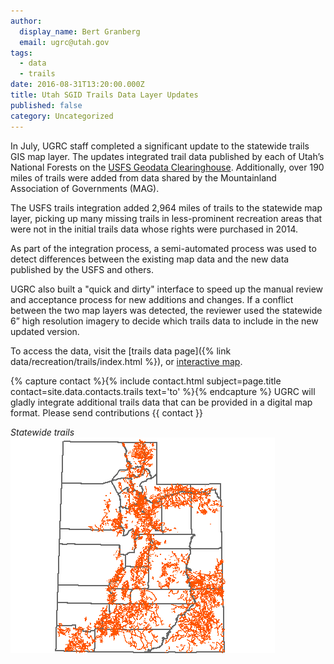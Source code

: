 ```yaml
---
author:
  display_name: Bert Granberg
  email: ugrc@utah.gov
tags:
  - data
  - trails
date: 2016-08-31T13:20:00.000Z
title: Utah SGID Trails Data Layer Updates
published: false
category: Uncategorized
---
```


In July, UGRC staff completed a significant update to the statewide trails GIS map layer. The updates integrated trail data published by each of Utah’s National Forests on the [USFS Geodata Clearinghouse](https://data.fs.usda.gov/geodata/). Additionally, over 190 miles of trails were added from data shared by the Mountainland Association of Governments (MAG).

The USFS trails integration added 2,964 miles of trails to the statewide map layer, picking up many missing trails in less-prominent recreation areas that were not in the initial trails data whose rights were purchased in 2014.

As part of the integration process, a semi-automated process was used to detect differences between the existing map data and the new data published by the USFS and others.

UGRC also built a "quick and dirty" interface to speed up the manual review and acceptance process for new additions and changes. If a conflict between the two map layers was detected, the reviewer used the statewide 6” high resolution imagery to decide which trails data to include in the new updated version.

To access the data, visit the [trails data page]({% link data/recreation/trails/index.html %}), or [interactive map](https://utah.maps.arcgis.com/apps/SimpleViewer/index.html?appid=f3337951e0034ebb889ecebcb3a45f39).

{% capture contact %}{% include contact.html subject=page.title contact=site.data.contacts.trails text='to' %}{% endcapture %}
UGRC will gladly integrate additional trails data that can be provided in a digital map format. Please send contributions {{ contact }}

_Statewide trails_
![Statewide Trails Data](../../images/pillar-blog/2016-08-31-utah-sgid-trails-update/StatewideTrails.png)
